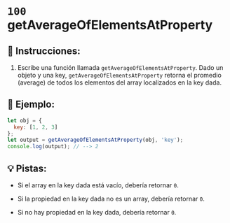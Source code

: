 # `100` getAverageOfElementsAtProperty

## 📝 Instrucciones:

1. Escribe una función llamada `getAverageOfElementsAtProperty`. Dado un objeto y una key, `getAverageOfElementsAtProperty` retorna el promedio (average) de todos los elementos del array localizados en la key dada. 

## 📎 Ejemplo: 

```js
let obj = {
  key: [1, 2, 3]
};
let output = getAverageOfElementsAtProperty(obj, 'key');
console.log(output); // --> 2  
```

## 💡 Pistas:

+ Si el array en la key dada está vacío, debería retornar `0`.

+ Si la propiedad en la key dada no es un array, debería retornar `0`.

+ Si no hay propiedad en la key dada, debería retornar `0`.
